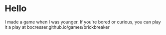 # Hello
I made a game when I was younger.
If you're bored or curious, you can play it a play at bocresser.github.io/games/brickbreaker
